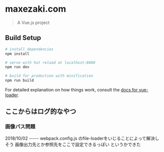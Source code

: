 # maxezaki.com

> A Vue.js project

## Build Setup

``` bash
# install dependencies
npm install

# serve with hot reload at localhost:8080
npm run dev

# build for production with minification
npm run build
```

For detailed explanation on how things work, consult the [docs for vue-loader](http://vuejs.github.io/vue-loader).



## ここからはログ的なやつ
### 画像パス問題
2018/10/02 -----
webpack.config.js のfile-loaderをいじることによって解決しそう
画像出力先とか参照先をここで設定できるっぽい
というかできた